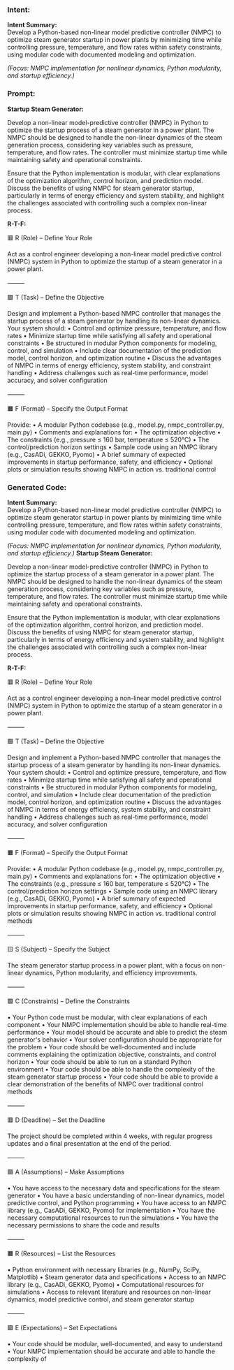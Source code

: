 ### Intent:
**Intent Summary:**  
Develop a Python-based non-linear model predictive controller (NMPC) to optimize steam generator startup in power plants by minimizing time while controlling pressure, temperature, and flow rates within safety constraints, using modular code with documented modeling and optimization.  

*(Focus: NMPC implementation for nonlinear dynamics, Python modularity, and startup efficiency.)*

### Prompt:
**Startup Steam Generator:**

Develop a non-linear model-predictive controller (NMPC) in Python to optimize the startup process of a steam generator in a power plant. The NMPC should be designed to handle the non-linear dynamics of the steam generation process, considering key variables such as pressure, temperature, and flow rates. The controller must minimize startup time while maintaining safety and operational constraints.

Ensure that the Python implementation is modular, with clear explanations of the optimization algorithm, control horizon, and prediction model. Discuss the benefits of using NMPC for steam generator startup, particularly in terms of energy efficiency and system stability, and highlight the challenges associated with controlling such a complex non-linear process.

**R-T-F:**

🟥 R (Role) – Define Your Role

Act as a control engineer developing a non-linear model predictive control (NMPC) system in Python to optimize the startup of a steam generator in a power plant.

⸻

🟩 T (Task) – Define the Objective

Design and implement a Python-based NMPC controller that manages the startup process of a steam generator by handling its non-linear dynamics. Your system should:
	•	Control and optimize pressure, temperature, and flow rates
	•	Minimize startup time while satisfying all safety and operational constraints
	•	Be structured in modular Python components for modeling, control, and simulation
	•	Include clear documentation of the prediction model, control horizon, and optimization routine
	•	Discuss the advantages of NMPC in terms of energy efficiency, system stability, and constraint handling
	•	Address challenges such as real-time performance, model accuracy, and solver configuration

⸻

🟧 F (Format) – Specify the Output Format

Provide:
	•	A modular Python codebase (e.g., model.py, nmpc_controller.py, main.py)
	•	Comments and explanations for:
	•	The optimization objective
	•	The constraints (e.g., pressure ≤ 160 bar, temperature ≤ 520°C)
	•	The control/prediction horizon settings
	•	Sample code using an NMPC library (e.g., CasADi, GEKKO, Pyomo)
	•	A brief summary of expected improvements in startup performance, safety, and efficiency
	•	Optional plots or simulation results showing NMPC in action vs. traditional control

### Generated Code:
**Intent Summary:**  
Develop a Python-based non-linear model predictive controller (NMPC) to optimize steam generator startup in power plants by minimizing time while controlling pressure, temperature, and flow rates within safety constraints, using modular code with documented modeling and optimization.  

*(Focus: NMPC implementation for nonlinear dynamics, Python modularity, and startup efficiency.)*
**Startup Steam Generator:**

Develop a non-linear model-predictive controller (NMPC) in Python to optimize the startup process of a steam generator in a power plant. The NMPC should be designed to handle the non-linear dynamics of the steam generation process, considering key variables such as pressure, temperature, and flow rates. The controller must minimize startup time while maintaining safety and operational constraints.

Ensure that the Python implementation is modular, with clear explanations of the optimization algorithm, control horizon, and prediction model. Discuss the benefits of using NMPC for steam generator startup, particularly in terms of energy efficiency and system stability, and highlight the challenges associated with controlling such a complex non-linear process.

**R-T-F:**

🟥 R (Role) – Define Your Role

Act as a control engineer developing a non-linear model predictive control (NMPC) system in Python to optimize the startup of a steam generator in a power plant.

⸻

🟩 T (Task) – Define the Objective

Design and implement a Python-based NMPC controller that manages the startup process of a steam generator by handling its non-linear dynamics. Your system should:
	•	Control and optimize pressure, temperature, and flow rates
	•	Minimize startup time while satisfying all safety and operational constraints
	•	Be structured in modular Python components for modeling, control, and simulation
	•	Include clear documentation of the prediction model, control horizon, and optimization routine
	•	Discuss the advantages of NMPC in terms of energy efficiency, system stability, and constraint handling
	•	Address challenges such as real-time performance, model accuracy, and solver configuration

⸻

🟧 F (Format) – Specify the Output Format

Provide:
	•	A modular Python codebase (e.g., model.py, nmpc_controller.py, main.py)
	•	Comments and explanations for:
	•	The optimization objective
	•	The constraints (e.g., pressure ≤ 160 bar, temperature ≤ 520°C)
	•	The control/prediction horizon settings
	•	Sample code using an NMPC library (e.g., CasADi, GEKKO, Pyomo)
	•	A brief summary of expected improvements in startup performance, safety, and efficiency
	•	Optional plots or simulation results showing NMPC in action vs. traditional control methods

⸻

🟨 S (Subject) – Specify the Subject

The steam generator startup process in a power plant, with a focus on non-linear dynamics, Python modularity, and efficiency improvements.

⸻

🟩 C (Constraints) – Define the Constraints

•	Your Python code must be modular, with clear explanations of each component
•	Your NMPC implementation should be able to handle real-time performance
•	Your model should be accurate and able to predict the steam generator's behavior
•	Your solver configuration should be appropriate for the problem
•	Your code should be well-documented and include comments explaining the optimization objective, constraints, and control horizon
•	Your code should be able to run on a standard Python environment
•	Your code should be able to handle the complexity of the steam generator startup process
•	Your code should be able to provide a clear demonstration of the benefits of NMPC over traditional control methods

⸻

🟥 D (Deadline) – Set the Deadline

The project should be completed within 4 weeks, with regular progress updates and a final presentation at the end of the period.

⸻

🟩 A (Assumptions) – Make Assumptions

•	You have access to the necessary data and specifications for the steam generator
•	You have a basic understanding of non-linear dynamics, model predictive control, and Python programming
•	You have access to an NMPC library (e.g., CasADi, GEKKO, Pyomo) for implementation
•	You have the necessary computational resources to run the simulations
•	You have the necessary permissions to share the code and results

⸻

🟧 R (Resources) – List the Resources

•	Python environment with necessary libraries (e.g., NumPy, SciPy, Matplotlib)
•	Steam generator data and specifications
•	Access to an NMPC library (e.g., CasADi, GEKKO, Pyomo)
•	Computational resources for simulations
•	Access to relevant literature and resources on non-linear dynamics, model predictive control, and steam generator startup

⸻

🟩 E (Expectations) – Set Expectations

•	Your code should be modular, well-documented, and easy to understand
•	Your NMPC implementation should be accurate and able to handle the complexity of

